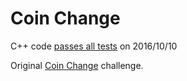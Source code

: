Coin Change
===========

C++ code [passes all tests](https://www.hackerrank.com/challenges/ctci-coin-change) on 2016/10/10

Original [Coin Change](https://www.hackerrank.com/challenges/ctci-coin-change) challenge.

